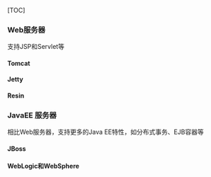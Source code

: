 [TOC]

### Web服务器

支持JSP和Servlet等

#### Tomcat



#### Jetty



#### Resin

### JavaEE 服务器

相比Web服务器，支持更多的Java EE特性，如分布式事务、EJB容器等

#### JBoss



#### WebLogic和WebSphere